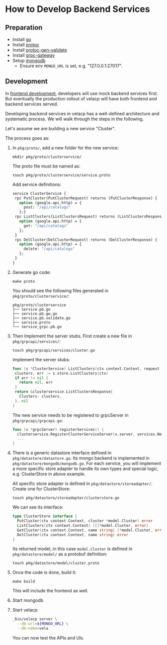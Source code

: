 # How to Develop Backend Services

## Preparation

- Install [go](https://golang.org/dl/)
- Install [protoc](https://grpc.io/docs/protoc-installation/)
- Install [protoc-gen-validate](https://github.com/envoyproxy/protoc-gen-validate)
- Install [grpc-gateway](https://github.com/grpc-ecosystem/grpc-gateway)
- Setup [mongodb](https://docs.mongodb.com/manual/tutorial/install-mongodb-on-ubuntu/#run-mongodb-community-edition)
  - Ensure env `MONGO_URL` is set, e.g. "127.0.0.1:27017".

## Development

In [frontend development](./frontend.md), developers will use mock backend services first.
But eventually the production rollout of velacp will have both frontend and backend services served.

Developing backend services in velacp has a well-defined architecture and systematic process. We will walk through the steps in the following.

Let's assume we are building a new service "Cluster".

The process goes as:

1. In `pkg/proto/`, add a new folder for the new service:

   ```
   mkdir pkg/proto/clusterservice/
   ```

   The proto file must be named as:

   ```
   touch pkg/proto/clusterservice/service.proto
   ```

   Add service definitions:

   ```protobuf
   service ClusterService {
    rpc PutCluster(PutClusterRequest) returns (PutClusterResponse) {
      option (google.api.http) = {
        post: "/api/catalogs"
      };}
    rpc ListClusters(ListClustersRequest) returns (ListClustersResponse) {
      option (google.api.http) = {
        get: "/api/catalogs"
      };
    }
    rpc DelCluster(DelClusterRequest) returns (DelClusterResponse) {
      option (google.api.http) = {
        delete: "/api/catalogs"
      };
    }
   }
   ```

1. Generate go code:

   ```
   make proto
   ```

   You should see the following files generated in `pkg/proto/clusterservice/`:

   ```
   pkg/proto/clusterservice
   ├── service.pb.go
   ├── service.pb.gw.go
   ├── service.pb.validate.go
   ├── service.proto
   └── service_grpc.pb.go
   ```

1. Then Implement the server stubs. First create a new file in `pkg/grpcapi/services/`:

   ```
   touch pkg/grpcapi/services/cluster.go
   ```

   Implement the server stubs:

   ```go
   func (s *ClusterService) ListClusters(ctx context.Context, request *clusterservice.ListClustersRequest) (*clusterservice.ListClustersResponse, error) {
    clusters, err := s.store.ListClusters(ctx)
    if err != nil {
      return nil, err
    }
    return &clusterservice.ListClustersResponse{
      Clusters: clusters,
    }, nil
   }
   ```

   The new service needs to be registered to grpcServer in `pkg/grpcapi/grpcapi.go`:

   ```go
   func (s *grpcServer) registerServices() {
     clusterservice.RegisterClusterServiceServer(s.server, services.NewClusterService(datastore.NewClusterStore(s.ds), s.Logger))
     ...
   }
   ```

1. There is a generic datastore interface defined in `pkg/datastore/datastore.go`. Its mongo backend is implemented in `pkg/datastore/mongodb/mongodb.go`. For each service, you will implement a more specific store adapter to handle its own types and special logic, e.g. ClusterStore in above example.

   All specific store adapter is defined in `pkg/datastore/storeadapter/`. Create one for ClusterStore:

   ```
   touch pkg/datastore/storeadapter/clusterstore.go
   ```

   We can see its interface:

   ```go
   type ClusterStore interface {
     PutCluster(ctx context.Context, cluster *model.Cluster) error
     ListClusters(ctx context.Context) ([]*model.Cluster, error)
     GetCluster(ctx context.Context, name string) (*model.Cluster, error)
     DelCluster(ctx context.Context, name string) error
   }
   ```

   Its returned model, in this case `model.Cluster` is defined in `pkg/datastore/model/` as a protobuf definition:

   ```
   touch pkg/datastore/model/cluster.proto
   ```

1. Once the code is done, build it:

   ```
   make build
   ```

   This will include the frontend as well.

1. Start mongodb

1. Start velacp:

   ```bash
   _bin/velacp server \
     --db-url=${MONGO_URL} \
     --db-name=vela
   ```

   You can now test the APIs and UIs.
